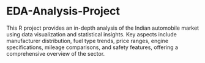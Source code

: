 # EDA-Analysis-Project
This R project provides an in-depth analysis of the Indian automobile market using data visualization and statistical insights. Key aspects include manufacturer distribution, fuel type trends, price ranges, engine specifications, mileage comparisons, and safety features, offering a comprehensive overview of the sector.
